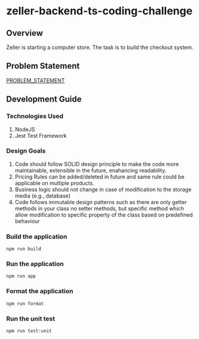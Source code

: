 # zeller-backend-ts-coding-challenge

## Overview
Zeller is starting a computer store. The task is to build the checkout system.

## Problem Statement
[PROBLEM_STATEMENT](./PROBLEM_STATEMENT.md)


## Development Guide

### Technologies Used

1. NodeJS
2. Jest Test Framework


### Design Goals

1. Code should follow SOLID design principle to make the code more maintainable, extensible in the future, enahancing readability.
2. Pricing Rules can be added/deleted in future and same rule could be applicable on multiple products.
3. Business logic should not change in case of modification to the storage media (e.g., database)
4.  Code follows immutable design patterns such as there are only getter methods in your class no setter methods, but specific method which allow modification to specific property of the class based on predefined behaviour

### Build the application
```
npm run build

```

### Run the application

```
npm run app

```

### Format the application
```
npm run format

```

### Run the unit test

```
npm run test:unit
```

